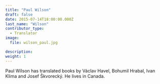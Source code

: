 ```yaml
---
title: "Paul Wilson"
draft: false
date: 2015-07-14T18:00:00.000Z
last_name: "Wilson"
contributor_type:
  - Translator
image:
  file: wilson_paul.jpg

description:
weight: 1
---
```


Paul Wilson has translated books by Václav Havel, Bohumil Hrabal, Ivan Klima and Josef Škvorecký. He lives in Canada.

